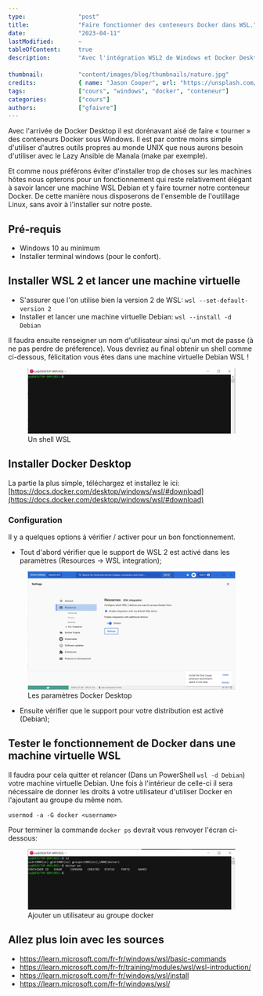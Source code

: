 ```yaml
---
type:               "post"
title:              "Faire fonctionner des conteneurs Docker dans WSL."
date:               "2023-04-11"
lastModified:       ~
tableOfContent:     true
description:        "Avec l'intégration WSL2 de Windows et Docker Desktop, comment utiliser des conteneurs Docker dans une machine virtuelle WSL ?"

thumbnail:          "content/images/blog/thumbnails/nature.jpg"
credits:            { name: "Jason Cooper", url: "https://unsplash.com/@salty_sandals" }
tags:               ["cours", "windows", "docker", "conteneur"]
categories:         ["cours"]
authors:            ["gfaivre"]
---
```


Avec l'arrivée de Docker Desktop il est dorénavant aisé de faire « tourner » des conteneurs Docker sous Windows.
Il est par contre moins simple d'utiliser d'autres outils propres au monde UNIX que nous aurons besoin d'utiliser avec le Lazy Ansible de Manala (make par exemple).

Et comme nous préférons éviter d'installer trop de choses sur les machines hôtes nous opterons pour un fonctionnement qui reste relativement élégant à savoir lancer une machine WSL Debian et y faire tourner notre conteneur Docker.
De cette manière nous disposerons de l'ensemble de l'outillage Linux, sans avoir à l'installer sur notre poste.

## Pré-requis

- Windows 10 au minimum
- Installer terminal windows (pour le confort).

## Installer WSL 2 et lancer une machine virtuelle

- S'assurer que l'on utilise bien la version 2 de WSL: `wsl --set-default-version 2`
- Installer et lancer une machine virtuelle Debian: `wsl --install -d Debian`

Il faudra ensuite renseigner un nom d'utilisateur ainsi qu'un mot de passe (à ne pas perdre de préference).
Vous devriez au final obtenir un shell comme ci-dessous, félicitation vous êtes dans une machine virtuelle Debian WSL !

<figure>
    <img src="/content/images/blog/2023/cours-docker-wsl/wsl_debian_shell.jpg" alt="Un shell WSL">
    <figcaption>
      <span class="figure__legend">Un shell WSL</span>
    </figcaption>
</figure>

## Installer Docker Desktop

La partie la plus simple, téléchargez et installez le ici: [https://docs.docker.com/desktop/windows/wsl/#download](https://docs.docker.com/desktop/windows/wsl/#download)

### Configuration

Il y a quelques options à vérifier / activer pour un bon fonctionnement.

- Tout d'abord vérifier que le support de WSL 2 est activé dans les paramètres (Resources -> WSL integration);

<figure>
    <img src="/content/images/blog/2023/cours-docker-wsl/docker-desktop-settings.jpg" alt="Les paramètres Docker Desktop">
    <figcaption>
      <span class="figure__legend">Les paramètres Docker Desktop</span>
    </figcaption>
</figure>

- Ensuite vérifier que le support pour votre distribution est activé (Debian);

## Tester le fonctionnement de Docker dans une machine virtuelle WSL

Il faudra pour cela quitter et relancer (Dans un PowerShell `wsl -d Debian`) votre machine virtuelle Debian.
Une fois à l'intérieur de celle-ci il sera nécessaire de donner les droits à votre utilisateur d'utiliser Docker en l'ajoutant au groupe du même nom.

```
usermod -a -G docker <username>
```

Pour terminer la commande `docker ps` devrait vous renvoyer l'écran ci-dessous:

<figure>
    <img src="/content/images/blog/2023/cours-docker-wsl/add-user-to-docker-group.jpg" alt="Ajouter un utilisateur au groupe docker">
    <figcaption>
      <span class="figure__legend">Ajouter un utilisateur au groupe docker</span>
    </figcaption>
</figure>

## Allez plus loin avec les sources

- https://learn.microsoft.com/fr-fr/windows/wsl/basic-commands
- https://learn.microsoft.com/fr-fr/training/modules/wsl/wsl-introduction/
- https://learn.microsoft.com/fr-fr/windows/wsl/install
- https://learn.microsoft.com/fr-fr/windows/wsl/


